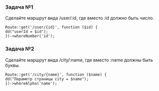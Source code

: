 ### Задача №1

Сделайте маршрут вида /user/:id, где вместо :id должно быть число.

    Route::get('/user/{id}', function ($id) {
    dd("userId = $id");
    })->whereNumber('id');

### Задача №2

Сделайте маршрут вида /city/:name, где вместо :name должны быть буквы.

    Route::get('/city/{name}', function ($name) {
    dd("Параметр страницы city = $name");
    })->whereAlpha('name');
